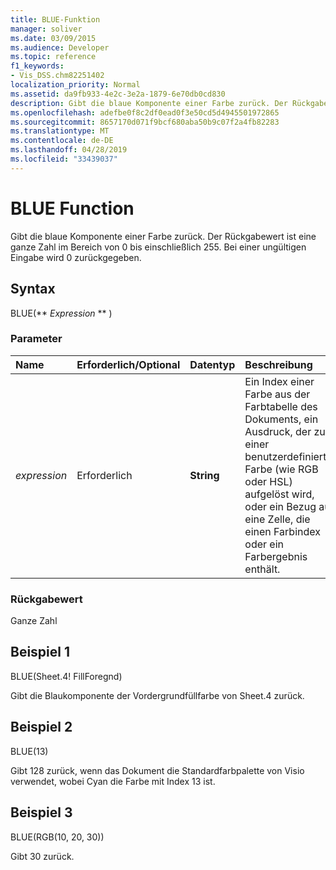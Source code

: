 ```yaml
---
title: BLUE-Funktion
manager: soliver
ms.date: 03/09/2015
ms.audience: Developer
ms.topic: reference
f1_keywords:
- Vis_DSS.chm82251402
localization_priority: Normal
ms.assetid: da9fb933-4e2c-3e2a-1879-6e70db0cd830
description: Gibt die blaue Komponente einer Farbe zurück. Der Rückgabewert ist eine ganze Zahl im Bereich von 0 bis einschließlich 255. Bei einer ungültigen Eingabe wird 0 zurückgegeben.
ms.openlocfilehash: adefbe0f8c2df0ead0f3e50cd5d4945501972865
ms.sourcegitcommit: 8657170d071f9bcf680aba50b9c07f2a4fb82283
ms.translationtype: MT
ms.contentlocale: de-DE
ms.lasthandoff: 04/28/2019
ms.locfileid: "33439037"
---
```

# <a name="blue-function"></a>BLUE Function

Gibt die blaue Komponente einer Farbe zurück. Der Rückgabewert ist eine ganze Zahl im Bereich von 0 bis einschließlich 255. Bei einer ungültigen Eingabe wird 0 zurückgegeben.
  
## <a name="syntax"></a>Syntax

BLUE(** *Expression* ** ) 
  
### <a name="parameters"></a>Parameter

|**Name**|**Erforderlich/Optional**|**Datentyp**|**Beschreibung**|
|:-----|:-----|:-----|:-----|
| _expression_ <br/> |Erforderlich  <br/> |**String** <br/> |Ein Index einer Farbe aus der Farbtabelle des Dokuments, ein Ausdruck, der zu einer benutzerdefinierten Farbe (wie RGB oder HSL) aufgelöst wird, oder ein Bezug auf eine Zelle, die einen Farbindex oder ein Farbergebnis enthält.  <br/> |
   
### <a name="return-value"></a>Rückgabewert

Ganze Zahl
  
## <a name="example-1"></a>Beispiel 1

BLUE(Sheet.4! FillForegnd)
  
Gibt die Blaukomponente der Vordergrundfüllfarbe von Sheet.4 zurück.
  
## <a name="example-2"></a>Beispiel 2

BLUE(13)
  
Gibt 128 zurück, wenn das Dokument die Standardfarbpalette von Visio verwendet, wobei Cyan die Farbe mit Index 13 ist.
  
## <a name="example-3"></a>Beispiel 3

BLUE(RGB(10, 20, 30))
  
Gibt 30 zurück.
  

